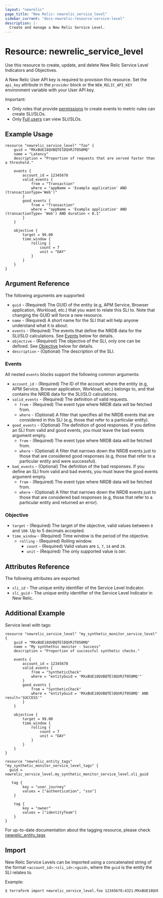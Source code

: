 ```yaml
---
layout: "newrelic"
page_title: "New Relic: newrelic_service_level"
sidebar_current: "docs-newrelic-resource-service-level"
description: |-
  Create and manage a New Relic Service Level.
---
```


# Resource: newrelic\_service\_level

Use this resource to create, update, and delete New Relic Service Level Indicators and Objectives.

A New Relic User API key is required to provision this resource.  Set the `api_key`
attribute in the `provider` block or the `NEW_RELIC_API_KEY` environment
variable with your User API key.

Important:
- Only roles that provide [permissions](https://docs.newrelic.com/docs/accounts/accounts-billing/new-relic-one-user-management/new-relic-one-user-model-understand-user-structure/) to create events to metric rules can create SLI/SLOs.
- Only [Full users](https://docs.newrelic.com/docs/accounts/accounts-billing/new-relic-one-user-management/new-relic-one-user-model-understand-user-structure/#user-type) can view SLI/SLOs.

## Example Usage

```hcl
resource "newrelic_service_level" "foo" {
    guid = "MXxBUE18QVBQTElDQVRJT058MQ"
    name = "Latency"
    description = "Proportion of requests that are served faster than a threshold."

    events {
        account_id = 12345678
        valid_events {
            from = "Transaction"
            where = "appName = 'Example application' AND (transactionType='Web')"
        }
        good_events {
            from = "Transaction"
            where = "appName = 'Example application' AND (transactionType= 'Web') AND duration < 0.1"
        }
    }

    objective {
        target = 99.00
        time_window {
            rolling {
                count = 7
                unit = "DAY"
            }
        }
    }
}
```

## Argument Reference

The following arguments are supported:

  * `guid` - (Required) The GUID of the entity (e.g, APM Service, Browser application, Workload, etc.) that you want to relate this SLI to. Note that changing the GUID will force a new resource.
  * `name` - (Required) A short name for the SLI that will help anyone understand what it is about.
  * `events` - (Required) The events that define the NRDB data for the SLI/SLO calculations.
  See [Events](#events) below for details.
  * `objective` - (Required) The objective of the SLI, only one can be defined.
  See [Objective](#objective) below for details.
  * `description` - (Optional) The description of the SLI.

### Events

All nested `events` blocks support the following common arguments:

  * `account_id` - (Required) The ID of the account where the entity (e.g, APM Service, Browser application, Workload, etc.) belongs to,
  and that contains the NRDB data for the SLI/SLO calculations. 
  * `valid_events` - (Required) The definition of valid requests.
    * `from` - (Required) The event type where NRDB data will be fetched from.
    * `where` - (Optional) A filter that specifies all the NRDB events that are considered in this SLI (e.g, those that refer to a particular entity).
  * `good_events` - (Optional) The definition of good responses. If you define an SLI from valid and good events, you must leave the bad events argument empty.
    * `from` - (Required) The event type where NRDB data will be fetched from.
    * `where` - (Optional) A filter that narrows down the NRDB events just to those that are considered good responses (e.g, those that refer to
    a particular entity and were successful).
  * `bad_events` - (Optional) The definition of the bad responses. If you define an SLI from valid and bad events, you must leave the good events argument empty.
    * `from` - (Required) The event type where NRDB data will be fetched from.
    * `where` - (Optional) A filter that narrows down the NRDB events just to those that are considered bad responses (e.g, those that refer to
    a particular entity and returned an error).

### Objective

  * `target` - (Required) The target of the objective, valid values between `0` and `100`. Up to 5 decimals accepted.
  * `time_window` - (Required) Time window is the period of the objective.
    * `rolling` - (Required) Rolling window.
      * `count` - (Required) Valid values are `1`, `7`, `14` and `28`.
      * `unit` - (Required) The only supported value is `DAY`.

## Attributes Reference

The following attributes are exported:

  * `sli_id` - The unique entity identifier of the Service Level Indicator.
  * `sli_guid` - The unique entity identifier of the Service Level Indicator in New Relic.

## Additional Example

Service level with tags:

```hcl
resource "newrelic_service_level" "my_synthetic_monitor_service_level" {
    guid = "MXxBUE18QVBQTElDQVRJT058MQ"
    name = "My synthethic monitor - Success"
    description = "Proportion of successful synthetic checks."

    events {
        account_id = 12345678
        valid_events {
            from = "SyntheticCheck"
            where = "entityGuid = 'MXxBUE18QVBQTElDQVRJT058MQ'"
        }
        good_events {
            from = "SyntheticCheck"
            where = "entityGuid = 'MXxBUE18QVBQTElDQVRJT058MQ' AND result='SUCCESS'"
        }
    }

    objective {
        target = 99.00
        time_window {
            rolling {
                count = 7
                unit = "DAY"
            }
        }
    }
}

resource "newrelic_entity_tags" "my_synthetic_monitor_service_level_tags" {
  guid = newrelic_service_level.my_synthetic_monitor_service_level.sli_guid

   tag {
        key = "user_journey"
        values = ["authentication", "sso"]
    }

    tag {
        key = "owner"
        values = ["identityTeam"]
    }
}
```

For up-to-date documentation about the tagging resource, please check [newrelic_entity_tags](entity_tags.html#example-usage)

## Import

New Relic Service Levels can be imported using a concatenated string of the format
 `<account_id>:<sli_id>:<guid>`, where the `guid` is the entity the SLI relates to.

Example:

```bash
$ terraform import newrelic_service_level.foo 12345678:4321:MXxBUE18QVBQTElDQVRJT058MQ
```
